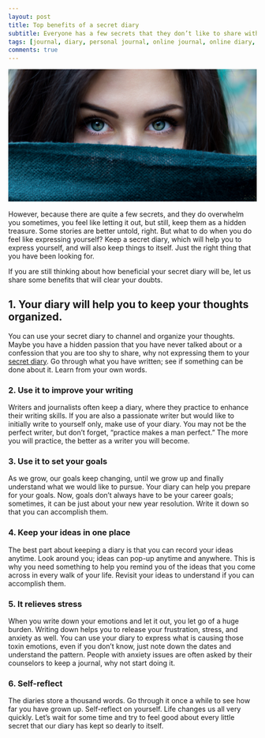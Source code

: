 ```yaml
---
layout: post
title: Top benefits of a secret diary
subtitle: Everyone has a few secrets that they don’t like to share with anyone. Not even with their best friends.
tags: [journal, diary, personal journal, online journal, online diary, writing, writing community, secret diary]
comments: true
---
```


![Top benefits of a secret diary](/img/post/secret-diary.jpg)

<p>However, because there are quite a few secrets, and they do overwhelm you sometimes, you feel like letting it out, but still, keep them as a hidden treasure. Some stories are better untold, right. But what to do when you do feel like expressing yourself? Keep a secret diary, which will help you to express yourself, and will also keep things to itself. Just the right thing that you have been looking for.</p>

<p>If you are still thinking about how beneficial your secret diary will be, let us share some benefits that will clear your doubts.</p>

<h2>1. Your diary will help you to keep your thoughts organized.</h2>
<p>You can use your secret diary to channel and organize your thoughts. Maybe you have a hidden passion that you have never talked about or a confession that you are too shy to share, why not expressing them to your <a href="https://www.goodnightjournal.com/online-diary/secret-diary" alt="Secret Diary">secret diary</a>. Go through what you have written; see if something can be done about it. Learn from your own words.</p> 

<h3>2. Use it to improve your writing</h3>
<p>Writers and journalists often keep a diary, where they practice to enhance their writing skills. If you are also a passionate writer but would like to initially write to yourself only, make use of your diary. You may not be the perfect writer, but don’t forget, “practice makes a man perfect.” The more you will practice, the better as a writer you will become.</p>

<h3>3. Use it to set your goals</h3>
<p>As we grow, our goals keep changing, until we grow up and finally understand what we would like to pursue. Your diary can help you prepare for your goals. Now, goals don’t always have to be your career goals; sometimes, it can be just about your new year resolution. Write it down so that you can accomplish them.</p>

<h3>4. Keep your ideas in one place</h3>
<p>The best part about keeping a diary is that you can record your ideas anytime. Look around you; ideas can pop-up anytime and anywhere. This is why you need something to help you remind you of the ideas that you come across in every walk of your life. Revisit your ideas to understand if you can accomplish them.</p>

<h3>5. It relieves stress</h3>
<p>When you write down your emotions and let it out, you let go of a huge burden. Writing down helps you to release your frustration, stress, and anxiety as well. You can use your diary to express what is causing those toxin emotions, even if you don’t know, just note down the dates and understand the pattern. People with anxiety issues are often asked by their counselors to keep a journal, why not start doing it.</p>

<h3>6. Self-reflect</h3>
<p>The diaries store a thousand words. Go through it once a while to see how far you have grown up. Self-reflect on yourself. Life changes us all very quickly. Let’s wait for some time and try to feel good about every little secret that our diary has kept so dearly to itself.</p>